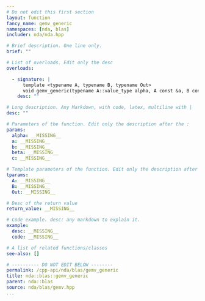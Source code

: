 ```yaml
---
# Do not edit this first section
layout: function
fancy_name: gemv_generic
namespaces: [nda, blas]
includer: nda/nda.hpp

# Brief description. One line only.
brief: ""

# List of overloads. Edit only the desc
overloads:

  - signature: |
      template <typename A, typename B, typename Out>
      void gemv_generic(typename A::value_type alpha, A const &a, B const &b, typename A::value_type beta, Out &c)
    desc: ""

# Long description. Any Markdown, with code, latex, multiline with |
desc: ""

# Parameters of the function. Edit only the description after the :
params:
  alpha: __MISSING__
  a: __MISSING__
  b: __MISSING__
  beta: __MISSING__
  c: __MISSING__

# Template parameters of the function. Edit only the description after the :
tparams:
  A: __MISSING__
  B: __MISSING__
  Out: __MISSING__

# Desc of the return value
return_value: __MISSING__

# Code example. desc: any markdown to explain it.
example:
  desc: __MISSING__
  code: __MISSING__

# A list of related functions/classes
see-also: []

# ---------- DO NOT EDIT BELOW --------
permalink: /cpp-api/nda/blas/gemv_generic
title: nda::blas::gemv_generic
parent: nda::blas
source: nda/blas/gemv.hpp
...
```


